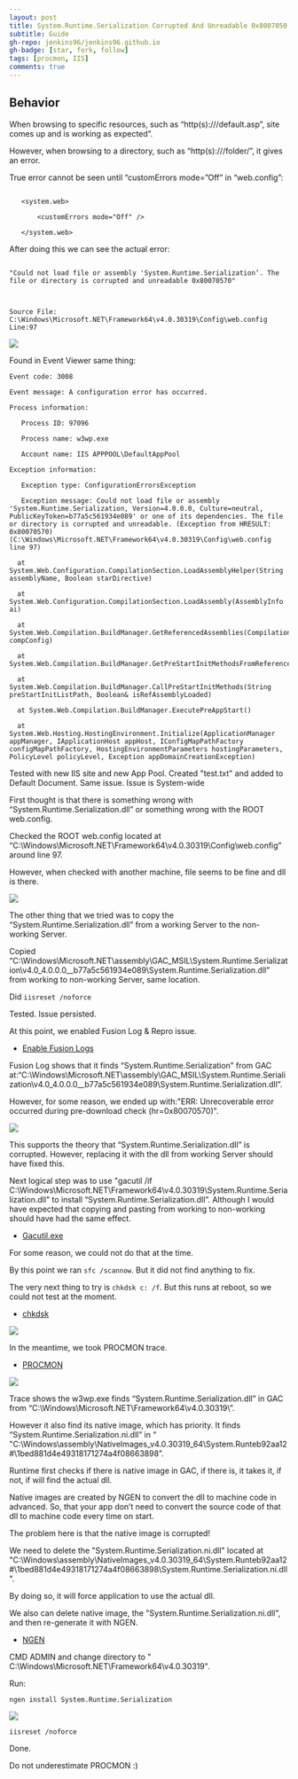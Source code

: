```yaml
---
layout: post
title: System.Runtime.Serialization Corrupted And Unreadable 0x8007050
subtitle: Guide
gh-repo: jenkins96/jenkins96.github.io
gh-badge: [star, fork, follow]
tags: [procmon, IIS]
comments: true
---
```


## Behavior

When browsing to specific resources, such as “http(s)://<domain>/default.asp”, site comes up and is working as expected”.
  
However, when browsing to a directory, such as “http(s)://<domain>/folder/”, it gives an error.
  
True error cannot be seen until “customErrors mode=”Off” in “web.config”:
  
```

   <system.web>

       <customErrors mode="Off" />

   </system.web>

```
  
After doing this we can see the actual error:
  
```

"Could not load file or assembly 'System.Runtime.Serialization’. The file or directory is corrupted and unreadable 0x80070570"

 

Source File: C:\Windows\Microsoft.NET\Framework64\v4.0.30319\Config\web.config Line:97

```
  
![](/assets/img/articles/SystemRuntimeSerialization/serializationError.png)
  
Found in Event Viewer same thing:
  
```
Event code: 3008

Event message: A configuration error has occurred.

Process information: 

   Process ID: 97096 

   Process name: w3wp.exe 

   Account name: IIS APPPOOL\DefaultAppPool 

Exception information: 

   Exception type: ConfigurationErrorsException 

   Exception message: Could not load file or assembly 'System.Runtime.Serialization, Version=4.0.0.0, Culture=neutral, PublicKeyToken=b77a5c561934e089' or one of its dependencies. The file or directory is corrupted and unreadable. (Exception from HRESULT: 0x80070570) (C:\Windows\Microsoft.NET\Framework64\v4.0.30319\Config\web.config line 97)

  at System.Web.Configuration.CompilationSection.LoadAssemblyHelper(String assemblyName, Boolean starDirective)

  at System.Web.Configuration.CompilationSection.LoadAssembly(AssemblyInfo ai)

  at System.Web.Compilation.BuildManager.GetReferencedAssemblies(CompilationSection compConfig)

  at System.Web.Compilation.BuildManager.GetPreStartInitMethodsFromReferencedAssemblies()

  at System.Web.Compilation.BuildManager.CallPreStartInitMethods(String preStartInitListPath, Boolean& isRefAssemblyLoaded)

  at System.Web.Compilation.BuildManager.ExecutePreAppStart()

  at System.Web.Hosting.HostingEnvironment.Initialize(ApplicationManager appManager, IApplicationHost appHost, IConfigMapPathFactory configMapPathFactory, HostingEnvironmentParameters hostingParameters, PolicyLevel policyLevel, Exception appDomainCreationException)
```
  
Tested with new IIS site and new App Pool. Created "test.txt" and added to Default Document. Same issue. Issue is System-wide
  
First thought is that there is something wrong with “System.Runtime.Serialization.dll” or something wrong with the ROOT web.config.
  
Checked the ROOT web.config located at “C:\Windows\Microsoft.NET\Framework64\v4.0.30319\Config\web.config” around line 97.
  
However, when checked with another machine, file seems to be fine and dll is there.
  
![](/assets/img/articles/SystemRuntimeSerialization/rootwebconfig.png)
  
The other thing that we tried was to copy the “System.Runtime.Serialization.dll” from a working Server to the non-working Server.
  
Copied “C:\Windows\Microsoft.NET\assembly\GAC_MSIL\System.Runtime.Serialization\v4.0_4.0.0.0__b77a5c561934e089\System.Runtime.Serialization.dll” from working to non-working Server, same location.
  
Did ``` iisreset /noforce ```
  
Tested. Issue persisted.
  
At this point, we enabled Fusion Log & Repro issue.
  
* [Enable Fusion Logs](https://stackoverflow.com/questions/255669/how-to-enable-assembly-bind-failure-logging-fusion-in-net)
    
Fusion Log shows that it finds “System.Runtime.Serialization” from GAC at:“C:\Windows\Microsoft.NET\assembly\GAC_MSIL\System.Runtime.Serialization\v4.0_4.0.0.0__b77a5c561934e089\System.Runtime.Serialization.dll”.
  
However, for some reason, we ended up with:"ERR: Unrecoverable error occurred during pre-download check (hr=0x80070570)".
  
![](/assets/img/articles/SystemRuntimeSerialization/fusionLog.png)
  
This supports the theory that “System.Runtime.Serialization.dll” is corrupted. However, replacing it with the dll from working Server should have fixed this.
  
Next logical step was to use "gacutil /if C:\Windows\Microsoft.NET\Framework64\v4.0.30319\System.Runtime.Serialization.dll" to install “System.Runtime.Serialization.dll”. Although I would have expected that copying and pasting from working to non-working should have had the same effect.
  
* [Gacutil.exe](https://learn.microsoft.com/en-us/dotnet/framework/tools/gacutil-exe-gac-tool)
  
For some reason, we could not do that at the time.
  
By this point we ran ``` sfc /scannow ```. But it did not find anything to fix.
  
The very next thing to try is ``` chkdsk c: /f ```. But this runs at reboot, so we could not test at the moment.
  
* [chkdsk](https://learn.microsoft.com/en-us/windows-server/administration/windows-commands/chkdsk?tabs=event-viewer)
  
![](/assets/img/articles/SystemRuntimeSerialization/chkdsk.png)
  
In the meantime, we took PROCMON trace.
* [PROCMON](https://learn.microsoft.com/en-us/sysinternals/downloads/procmon)
  
![](/assets/img/articles/SystemRuntimeSerialization/procmon.png)
  
Trace shows the w3wp.exe finds “System.Runtime.Serialization.dll” in GAC from “C:\Windows\Microsoft.NET\Framework64\v4.0.30319\”.
  
However it also find its native image, which has priority. It finds “System.Runtime.Serialization.ni.dll” in “ "C:\Windows\assembly\NativeImages_v4.0.30319_64\System.Runteb92aa12#\1bed881d4e49318171274a4f08663898”.
  
Runtime first checks if there is native image in GAC, if there is, it takes it, if not, if will find the actual dll.
  
Native images are created by NGEN to convert the dll to machine code in advanced. So, that your app don’t need  to convert the source code of that dll to machine code every time on start.
  
The problem here is that the native image is corrupted!
  
We need to delete the "System.Runtime.Serialization.ni.dll" located at "C:\Windows\assembly\NativeImages_v4.0.30319_64\System.Runteb92aa12#\1bed881d4e49318171274a4f08663898\System.Runtime.Serialization.ni.dll".
  
By doing so, it will force application to use the actual dll.
  
We also can delete native image, the "System.Runtime.Serialization.ni.dll", and then re-generate it with NGEN.
  
* [NGEN](https://learn.microsoft.com/es-es/dotnet/framework/tools/ngen-exe-native-image-generator)
  
CMD ADMIN and change directory to " C:\Windows\Microsoft.NET\Framework64\v4.0.30319".
  
Run:
  
```
ngen install System.Runtime.Serialization
```
  
![](/assets/img/articles/SystemRuntimeSerialization/ngen.png)
  
``` iisreset /noforce ```
  
Done.

Do not underestimate PROCMON :)